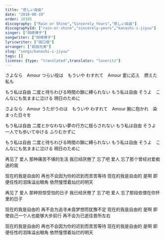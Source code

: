 ```yaml
---
title: "悲しい自由"
date: "2010-08-19"
order: 10105
discography: ["Rain or Shine","Sincerely Yours","悲しい自由"]
discographyId: ["rain-or-shine","sincerely-yours","kanashi-i-jiyuu"]
singer: ["岡崎律子"]
songwriter: ["岡崎律子"]
lyricwriter: ["田口俊"]
arranger: ["萩田光男"]
slug: "songs/kanashi-i-jiyuu"
tags: []
license: {type: "translated",translator: "loveritz"}
---
```


さよなら　Amour 
つらい役は　もういや 
わすれて　Amour 
愛に応え　燃えた私も 

もう私は自由 
二度と待ちわびる時間の鎖に縛られない 
もう私は自由 
そうよ　こんなにも気ままに泣ける 
明日のために 

さよなら　Amour 
うたがうのは　もういや 
わすれて　Amour 
腕に抱かれ　染まった日々を 

もう私は自由 
二度とかなわない夢の行方に揺らされない 
もう私は自由 
そうよ　一人でも歩いてゆける 
ふりむかずに 

もう私は自由 
二度と待ちわびる時間の鎖に縛られない 
もう私は自由 
そうよ　こんなにも気ままに泣ける 
明日のために

再见了 爱人 
那种痛苦不堪的生活 我已经厌倦了 
忘了吧 爱人 
忘了那个曾经对爱痴迷的我 

现在的我是自由的 
再也不会因为你的迟到而苦苦等待 
现在的我是自由的 
是啊 即便任性的泪珠溢出眼角 
依然憧憬着灿烂的明天 

再见了 爱人 
那种担惊受怕的日子 我已经厌倦了 
忘了吧 爱人 
忘了那段依偎在你怀里的日子 

现在的我是自由的 
再不会为追寻未竟梦想而犹豫不定 
现在的我是自由的 
是啊 即使自己一个人也能够大步前行 
再不会为已逝往昔所左右 

现在的我是自由的 
再也不会因为你的迟到而苦苦等待 
现在的我是自由的 
是啊 即便任性的泪珠溢出眼角 
依然憧憬着灿烂的明天
